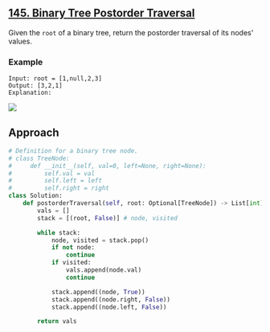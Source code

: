 ## [145. Binary Tree Postorder Traversal](https://leetcode.com/problems/binary-tree-postorder-traversal/?envType=problem-list-v2&envId=r27zde7r)

Given the `root` of a binary tree, return the postorder traversal of its nodes' values.

### Example

```
Input: root = [1,null,2,3]
Output: [3,2,1]
Explanation:
```

![](/content/leetcode/145-binary-tree-postorder-traversal/example-1.png)

## Approach

```python
# Definition for a binary tree node.
# class TreeNode:
#     def __init__(self, val=0, left=None, right=None):
#         self.val = val
#         self.left = left
#         self.right = right
class Solution:
    def postorderTraversal(self, root: Optional[TreeNode]) -> List[int]:
        vals = []
        stack = [(root, False)] # node, visited

        while stack:
            node, visited = stack.pop()
            if not node:
                continue
            if visited:
                vals.append(node.val)
                continue

            stack.append((node, True))
            stack.append((node.right, False))
            stack.append((node.left, False))

        return vals
```
